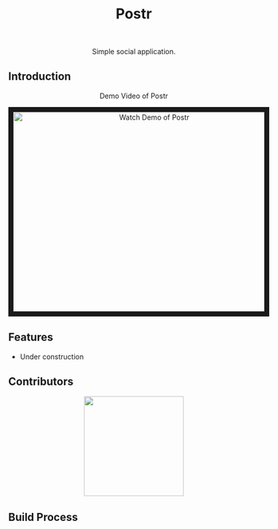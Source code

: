 <h1 align="center"> Postr </h1> <br>
<p align="center">
  Simple social application.
</p>

## Introduction

<p align="center">
  Demo Video of Postr
</p>

<a align="center" href="http://www.youtube.com/watch?feature=player_embedded&v=VJ78dwEXX9w
" target="_blank"><img src="https://i.imgur.com/B7XYQI6.png" 
alt="Watch Demo of Postr" width="550" height="400" border="10" /></a>


## Features

* Under construction

## Contributors
<p align="center">
   <img src = "https://i.imgur.com/J5ctv0K.jpg" width=200>
</p>
                                                

## Build Process

